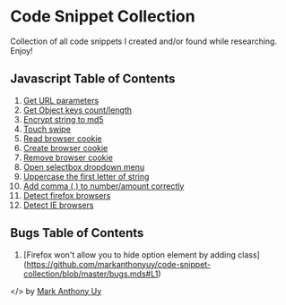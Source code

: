 # Code Snippet Collection
Collection of all code snippets I created and/or found while researching. Enjoy!

## Javascript Table of Contents
1. [Get URL parameters](https://github.com/markanthonyuy/code-snippet-collection/blob/master/javascript.js#L1)
2. [Get Object keys count/length](https://github.com/markanthonyuy/code-snippet-collection/blob/master/javascript.js#L12)
3. [Encrypt string to md5](https://github.com/markanthonyuy/code-snippet-collection/blob/master/javascript.js#L22)
4. [Touch swipe](https://github.com/markanthonyuy/code-snippet-collection/blob/master/javascript.js#L225)
5. [Read browser cookie](https://github.com/markanthonyuy/code-snippet-collection/blob/master/javascript.js#L297)
6. [Create browser cookie](https://github.com/markanthonyuy/code-snippet-collection/blob/master/javascript.js#L311)
7. [Remove browser cookie](https://github.com/markanthonyuy/code-snippet-collection/blob/master/javascript.js#L323)
8. [Open selectbox dropdown menu](https://github.com/markanthonyuy/code-snippet-collection/blob/master/javascript.js#L330)
9. [Uppercase the first letter of string](https://github.com/markanthonyuy/code-snippet-collection/blob/master/javascript.js#L350)
10. [Add comma (,) to number/amount correctly](https://github.com/markanthonyuy/code-snippet-collection/blob/master/javascript.js#L357)
11. [Detect firefox browsers](https://github.com/markanthonyuy/code-snippet-collection/blob/master/javascript.js#L373)
12. [Detect IE browsers](https://github.com/markanthonyuy/code-snippet-collection/blob/master/javascript.js#L380)

## Bugs Table of Contents
1. [Firefox won't allow you to hide option element by adding class] (https://github.com/markanthonyuy/code-snippet-collection/blob/master/bugs.mds#L1)


</> by [Mark Anthony Uy](http://markanthonyuy.com)
